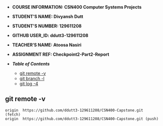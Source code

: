 - **COURSE INFORMATION: CSN400 Computer Systems Projects**
- **STUDENT’S NAME: Divyansh Dutt** 
- **STUDENT'S NUMBER: 129611208**
- **GITHUB USER_ID: ddutt3-129611208**
- **TEACHER’S NAME: Atoosa Nasiri**
- **ASSIGNMENT REF: Checkpoint2-Part2-Report**


- ***Table of Contents***

  - [git remote -v](#git-remote--v)
  - [git branch -l](#git-branch--l)
  - [git log -4](#git-log--4)


## git remote -v
```
origin  https://github.com/ddutt3-129611208/CSN400-Capstone.git (fetch)
origin  https://github.com/ddutt3-129611208/CSN400-Capstone.git (push)
```
